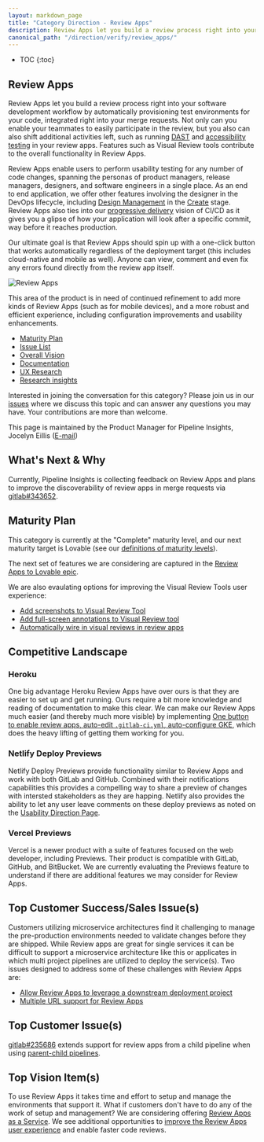 ```yaml
---
layout: markdown_page
title: "Category Direction - Review Apps"
description: Review Apps let you build a review process right into your software development workflow by automatically provisioning test environments for your code. 
canonical_path: "/direction/verify/review_apps/"
---
```

 
- TOC
{:toc}
 
## Review Apps
 
Review Apps let you build a review process right into your software development workflow by automatically provisioning test environments for your code, integrated right into your merge requests. Not only can you enable your teammates to easily participate in the review, but you also can also shift additional activities left, such as running [DAST](/direction/secure/dynamic-analysis/dast/) and [accessibility testing](/direction/verify/accessiblity_testing) in your review apps. Features such as Visual Review tools contribute to the overall functionality in Review Apps. 
 
Review Apps enable users to perform usability testing for any number of code changes, spanning the personas of product managers, release managers, designers, and software engineers in a single place. As an end to end application, we offer other features involving the designer in the DevOps lifecycle, including [Design Management](https://about.gitlab.com/direction/create/design_management/) in the [Create](https://about.gitlab.com/direction/create/) stage. Review Apps also ties into our [progressive delivery](/direction/ops/#progressive-delivery-and-deployment) vision of CI/CD as it gives you a glipse of how  your application will look after a specific commit, way before it reaches production.

Our ultimate goal is that Review Apps should spin up with a one-click button that works automatically regardless of the deployment target (this includes cloud-native and mobile as well). Anyone can view, comment and even fix any errors found directly from the review app itself.
 
![Review Apps]( /images/direction/cicd/review-apps.png) 
 
This area of the product is in need of continued refinement to add more kinds of Review Apps (such as for mobile devices), and a more robust and efficient experience, including configuration improvements and usability enhancements.
 
- [Maturity Plan](#maturity-plan)
- [Issue List](https://gitlab.com/groups/gitlab-org/-/issues?scope=all&utf8=%E2%9C%93&state=opened&label_name[]=Category%3AReview%20Apps)
- [Overall Vision](/direction/ops/#release)
- [Documentation](https://docs.gitlab.com/ee/ci/review_apps/)
- [UX Research](https://gitlab.com/gitlab-org/ux-research/-/issues?scope=all&utf8=%E2%9C%93&state=all&label_name[]=Category%3AReview%20Apps) 
- [Research insights](https://gitlab.com/gitlab-org/uxr_insights/-/issues?scope=all&utf8=%E2%9C%93&state=all&label_name[]=Category%3AReview%20Apps)

Interested in joining the conversation for this category? Please join us in our
[issues](https://gitlab.com/gitlab-org/gitlab/-/issues/?sort=popularity&state=opened&label_name%5B%5D=group%3A%3Apipeline%20insights&label_name%5B%5D=Category%3AReview%20Apps&first_page_size=20) where
we discuss this topic and can answer any questions you may have. Your contributions
are more than welcome.

This page is maintained by the Product Manager for Pipeline Insights, Jocelyn Eillis ([E-mail](mailto:jeillis@gitlab.com))
 
## What's Next & Why

Currently, Pipeline Insights is collecting feedback on Review Apps and plans to improve the discoverability of review apps in merge requests via [gitlab#343652](https://gitlab.com/gitlab-org/gitlab/-/issues/343652). 

## Maturity Plan
 
This category is currently at the "Complete" maturity level, and our next maturity target is Lovable (see our [definitions of maturity levels](/direction/maturity/#maturity-plan)).

The next set of features we are considering are captured in the [Review Apps to Lovable epic](https://gitlab.com/groups/gitlab-org/-/epics/6943).

We are also evaulating options for improving the Visual Review Tools user experience: 
* [Add screenshots to Visual Review Tool](https://gitlab.com/groups/gitlab-org/-/epics/3085)
* [Add full-screen annotations to Visual Review tool](https://gitlab.com/gitlab-org/gitlab/issues/10762)
* [Automatically wire in visual reviews in review apps](https://gitlab.com/gitlab-org/gitlab/-/issues/35322)
 
## Competitive Landscape
 
### Heroku

One big advantage Heroku Review Apps have over ours is that they are easier to set up
and get running. Ours require a bit more knowledge and reading of documentation to make
this clear. We can make our Review Apps much easier (and thereby much more visible) by
implementing [One button to enable review apps, auto-edit `.gitlab-ci.yml`, auto-configure GKE](https://gitlab.com/groups/gitlab-org/-/epics/2349), which does the heavy lifting of getting them working for you.

### Netlify Deploy Previews

Netlify Deploy Previews provide functionality similar to Review Apps and work with both GitLab and GitHub. Combined with their notifications capabilities this provides a compelling way to share a preview of changes with intersted stakeholders as they are happing. Netlify also provides the ability to let any user leave comments on these deploy previews as noted on the [Usability Direction Page](/direction/verify/usability_testing/#netlify-deploy-previews).
 
### Vercel Previews

Vercel is a newer product with a suite of features focused on the web developer, including Previews. Their product is compatible with GitLab, GitHub, and BitBucket. We are currently evaluating the Previews feature to understand if there are additional features we may consider for Review Apps. 

## Top Customer Success/Sales Issue(s)
 
Customers utilizing microservice architectures find it challenging to manage the pre-production environments needed to validate changes before they are shipped. While Review apps are great for single services it can be difficult to support a microservice architecture like this or applicates in which multi project pipelines are utilized to deploy the service(s). Two issues designed to address some of these challenges with Review Apps are:
 
* [Allow Review Apps to leverage a downstream deployment project](https://gitlab.com/gitlab-org/gitlab/-/issues/13249)
* [Multiple URL support for Review Apps](https://gitlab.com/gitlab-org/gitlab/-/issues/276905)
 
## Top Customer Issue(s)

[gitlab#235686](https://gitlab.com/gitlab-org/gitlab/-/issues/235686) extends support for review apps from a child pipeline when using [parent-child pipelines](https://docs.gitlab.com/ee/ci/parent_child_pipelines.html).
 
## Top Vision Item(s)

To use Review Apps it takes time and effort to setup and manage the environments that support it. What if customers don't have to do any of the work of setup and management? We are considering offering [Review Apps as a Service](https://gitlab.com/groups/gitlab-org/-/epics/5919). We see additional opportunities to [improve the Review Apps user experience](https://gitlab.com/groups/gitlab-org/-/epics/5918) and enable faster code reviews. 

